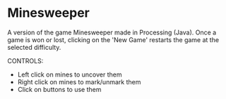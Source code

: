 # Minesweeper
A version of the game Minesweeper made in Processing (Java).
Once a game is won or lost, clicking on the 'New Game' restarts the game at the selected difficulty.

CONTROLS:
 - Left click on mines to uncover them
 - Right click on mines to mark/unmark them
 - Click on buttons to use them
